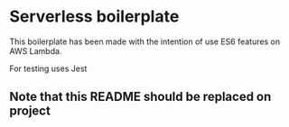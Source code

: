 # Serverless boilerplate

This boilerplate has been made with the intention of use ES6 features on AWS Lambda.

For testing uses Jest

## Note that this README should be replaced on project 
